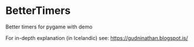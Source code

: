 # BetterTimers
Better timers for pygame with demo


For in-depth explanation (in Icelandic) see:
https://gudninathan.blogspot.is/
